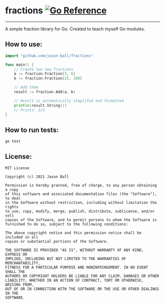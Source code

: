 # fractions [![Go Reference](https://pkg.go.dev/badge/github.com/jason-ball/fraction.svg)](https://pkg.go.dev/github.com/jason-ball/fraction)

---

A simple fraction library for Go. Created to teach myself Go modules.

## How to use:

```go
import "github.com/jason-ball/fractions"

func main() {
    // Create two new fractions
    a := fraction.Fraction{3, 6}
    b := fraction.Fraction{25, 100}

    // Add them
    result := fraction.Add(a, b)

    // Result is automatically simplifed and formatted
    println(result.String())
    // Prints: 3/4
}
```

## How to run tests:

```bash
go test
```

## License:

```
MIT License

Copyright (c) 2021 Jason Ball

Permission is hereby granted, free of charge, to any person obtaining a copy
of this software and associated documentation files (the "Software"), to deal
in the Software without restriction, including without limitation the rights
to use, copy, modify, merge, publish, distribute, sublicense, and/or sell
copies of the Software, and to permit persons to whom the Software is
furnished to do so, subject to the following conditions:

The above copyright notice and this permission notice shall be included in all
copies or substantial portions of the Software.

THE SOFTWARE IS PROVIDED "AS IS", WITHOUT WARRANTY OF ANY KIND, EXPRESS OR
IMPLIED, INCLUDING BUT NOT LIMITED TO THE WARRANTIES OF MERCHANTABILITY,
FITNESS FOR A PARTICULAR PURPOSE AND NONINFRINGEMENT. IN NO EVENT SHALL THE
AUTHORS OR COPYRIGHT HOLDERS BE LIABLE FOR ANY CLAIM, DAMAGES OR OTHER
LIABILITY, WHETHER IN AN ACTION OF CONTRACT, TORT OR OTHERWISE, ARISING FROM,
OUT OF OR IN CONNECTION WITH THE SOFTWARE OR THE USE OR OTHER DEALINGS IN THE
SOFTWARE.
```